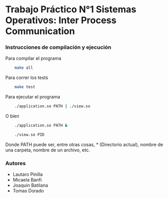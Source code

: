 # Trabajo Práctico N°1 Sistemas Operativos: Inter Process Communication

### Instrucciones de compilación y ejecución
Para compilar el programa
```bash
    make all
```
Para correr los tests
```bash
    make test
```

Para ejecutar el programa
```bash
    ./application.so PATH | ./view.so
```
O bien
```bash
    ./application.so PATH &
```
```bash
    ./view.so PID
```
Donde PATH puede ser, entre otras cosas, * (Directorio actual), nombre de una carpeta, nombre de un archivo, etc.

### Autores
- Lautaro Pinilla
- Micaela Banfi 
- Joaquin Batilana 
- Tomas Dorado 
